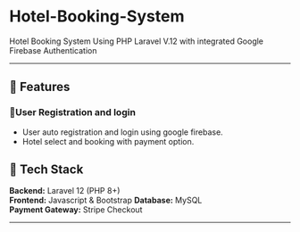 # Hotel-Booking-System
Hotel Booking System Using PHP Laravel V.12 with integrated Google Firebase Authentication

---

## 🚀 Features

### 👤User Registration and login

- User auto registration and login using google firebase.
- Hotel select and booking with payment option.


## 🧩 Tech Stack

**Backend:** Laravel 12 (PHP 8+)  
**Frontend:** Javascript & Bootstrap
**Database:** MySQL  
**Payment Gateway:** Stripe Checkout 

---
